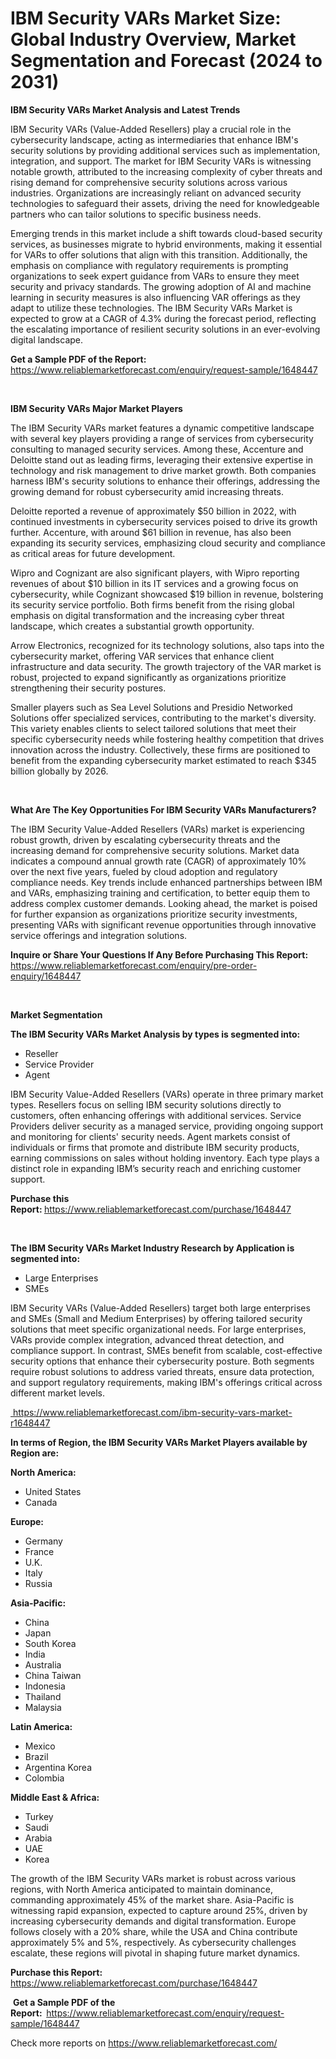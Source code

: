<p><h1>IBM Security VARs Market Size: Global Industry Overview, Market Segmentation and Forecast (2024 to 2031)</h1></p><p><strong>IBM Security VARs Market Analysis and Latest Trends</strong></p>
<p><p>IBM Security VARs (Value-Added Resellers) play a crucial role in the cybersecurity landscape, acting as intermediaries that enhance IBM's security solutions by providing additional services such as implementation, integration, and support. The market for IBM Security VARs is witnessing notable growth, attributed to the increasing complexity of cyber threats and rising demand for comprehensive security solutions across various industries. Organizations are increasingly reliant on advanced security technologies to safeguard their assets, driving the need for knowledgeable partners who can tailor solutions to specific business needs.</p><p>Emerging trends in this market include a shift towards cloud-based security services, as businesses migrate to hybrid environments, making it essential for VARs to offer solutions that align with this transition. Additionally, the emphasis on compliance with regulatory requirements is prompting organizations to seek expert guidance from VARs to ensure they meet security and privacy standards. The growing adoption of AI and machine learning in security measures is also influencing VAR offerings as they adapt to utilize these technologies. The IBM Security VARs Market is expected to grow at a CAGR of 4.3% during the forecast period, reflecting the escalating importance of resilient security solutions in an ever-evolving digital landscape.</p></p>
<p><strong>Get a Sample PDF of the Report:&nbsp;</strong> <a href="https://www.reliablemarketforecast.com/enquiry/request-sample/1648447?utm_campaign=1875&utm_medium=2&utm_source=Github&utm_content=ia&utm_term=29122024&utm_id=ibm-security-vars">https://www.reliablemarketforecast.com/enquiry/request-sample/1648447</a></p>
<p>&nbsp;</p>
<p><strong>IBM Security VARs Major Market Players</strong></p>
<p><p>The IBM Security VARs market features a dynamic competitive landscape with several key players providing a range of services from cybersecurity consulting to managed security services. Among these, Accenture and Deloitte stand out as leading firms, leveraging their extensive expertise in technology and risk management to drive market growth. Both companies harness IBM's security solutions to enhance their offerings, addressing the growing demand for robust cybersecurity amid increasing threats.</p><p>Deloitte reported a revenue of approximately $50 billion in 2022, with continued investments in cybersecurity services poised to drive its growth further. Accenture, with around $61 billion in revenue, has also been expanding its security services, emphasizing cloud security and compliance as critical areas for future development.</p><p>Wipro and Cognizant are also significant players, with Wipro reporting revenues of about $10 billion in its IT services and a growing focus on cybersecurity, while Cognizant showcased $19 billion in revenue, bolstering its security service portfolio. Both firms benefit from the rising global emphasis on digital transformation and the increasing cyber threat landscape, which creates a substantial growth opportunity.</p><p>Arrow Electronics, recognized for its technology solutions, also taps into the cybersecurity market, offering VAR services that enhance client infrastructure and data security. The growth trajectory of the VAR market is robust, projected to expand significantly as organizations prioritize strengthening their security postures.</p><p>Smaller players such as Sea Level Solutions and Presidio Networked Solutions offer specialized services, contributing to the market's diversity. This variety enables clients to select tailored solutions that meet their specific cybersecurity needs while fostering healthy competition that drives innovation across the industry. Collectively, these firms are positioned to benefit from the expanding cybersecurity market estimated to reach $345 billion globally by 2026.</p></p>
<p>&nbsp;</p>
<p><strong>What Are The Key Opportunities For IBM Security VARs Manufacturers?</strong></p>
<p><p>The IBM Security Value-Added Resellers (VARs) market is experiencing robust growth, driven by escalating cybersecurity threats and the increasing demand for comprehensive security solutions. Market data indicates a compound annual growth rate (CAGR) of approximately 10% over the next five years, fueled by cloud adoption and regulatory compliance needs. Key trends include enhanced partnerships between IBM and VARs, emphasizing training and certification, to better equip them to address complex customer demands. Looking ahead, the market is poised for further expansion as organizations prioritize security investments, presenting VARs with significant revenue opportunities through innovative service offerings and integration solutions.</p></p>
<p><strong>Inquire or Share Your Questions If Any Before Purchasing This Report:</strong> <a href="https://www.reliablemarketforecast.com/enquiry/pre-order-enquiry/1648447?utm_campaign=1875&utm_medium=2&utm_source=Github&utm_content=ia&utm_term=29122024&utm_id=ibm-security-vars">https://www.reliablemarketforecast.com/enquiry/pre-order-enquiry/1648447</a></p>
<p>&nbsp;</p>
<p><strong>Market Segmentation</strong></p>
<p><strong>The IBM Security VARs Market Analysis by types is segmented into:</strong></p>
<p><ul><li>Reseller</li><li>Service Provider</li><li>Agent</li></ul></p>
<p><p>IBM Security Value-Added Resellers (VARs) operate in three primary market types. Resellers focus on selling IBM security solutions directly to customers, often enhancing offerings with additional services. Service Providers deliver security as a managed service, providing ongoing support and monitoring for clients' security needs. Agent markets consist of individuals or firms that promote and distribute IBM security products, earning commissions on sales without holding inventory. Each type plays a distinct role in expanding IBM’s security reach and enriching customer support.</p></p>
<p><strong>Purchase this Report:&nbsp;</strong><a href="https://www.reliablemarketforecast.com/purchase/1648447?utm_campaign=1875&utm_medium=2&utm_source=Github&utm_content=ia&utm_term=29122024&utm_id=ibm-security-vars">https://www.reliablemarketforecast.com/purchase/1648447</a></p>
<p>&nbsp;</p>
<p><strong>The IBM Security VARs Market Industry Research by Application is segmented into:</strong></p>
<p><ul><li>Large Enterprises</li><li>SMEs</li></ul></p>
<p><p>IBM Security VARs (Value-Added Resellers) target both large enterprises and SMEs (Small and Medium Enterprises) by offering tailored security solutions that meet specific organizational needs. For large enterprises, VARs provide complex integration, advanced threat detection, and compliance support. In contrast, SMEs benefit from scalable, cost-effective security options that enhance their cybersecurity posture. Both segments require robust solutions to address varied threats, ensure data protection, and support regulatory requirements, making IBM's offerings critical across different market levels.</p></p>
<p><a href="https://www.reliablemarketforecast.com/ibm-security-vars-market-r1648447?utm_campaign=1875&utm_medium=2&utm_source=Github&utm_content=ia&utm_term=29122024&utm_id=ibm-security-vars">&nbsp;https://www.reliablemarketforecast.com/ibm-security-vars-market-r1648447</a></p>
<p><strong>In terms of Region, the IBM Security VARs Market Players available by Region are:</strong></p>
<p>
    <p> <strong> North America: </strong>
        <ul>
            <li>United States</li>
            <li>Canada</li>
        </ul>
        </p> 
    <p> <strong> Europe: </strong>
        <ul>
            <li>Germany</li>
            <li>France</li>
            <li>U.K.</li>
            <li>Italy</li>
            <li>Russia</li>
        </ul>
        </p> 
    <p> <strong> Asia-Pacific: </strong>
        <ul>
            <li>China</li>
            <li>Japan</li>
            <li>South Korea</li>
            <li>India</li>
            <li>Australia</li>
            <li>China Taiwan</li>
            <li>Indonesia</li>
            <li>Thailand</li>
            <li>Malaysia</li>
        </ul>
        </p> 
    <p> <strong> Latin America: </strong>
        <ul>
            <li>Mexico</li>
            <li>Brazil</li>
            <li>Argentina Korea</li>
            <li>Colombia</li>
        </ul>
        </p> 
    <p> <strong> Middle East & Africa: </strong>
        <ul>
            <li>Turkey</li>
            <li>Saudi</li>
            <li>Arabia</li>
            <li>UAE</li>
            <li>Korea</li>
        </ul>
    </p>
    </p>
<p><p>The growth of the IBM Security VARs market is robust across various regions, with North America anticipated to maintain dominance, commanding approximately 45% of the market share. Asia-Pacific is witnessing rapid expansion, expected to capture around 25%, driven by increasing cybersecurity demands and digital transformation. Europe follows closely with a 20% share, while the USA and China contribute approximately 5% and 5%, respectively. As cybersecurity challenges escalate, these regions will pivotal in shaping future market dynamics.</p></p>
<p><strong>Purchase this Report: </strong><a href="https://www.reliablemarketforecast.com/purchase/1648447?utm_campaign=1875&utm_medium=2&utm_source=Github&utm_content=ia&utm_term=29122024&utm_id=ibm-security-vars">https://www.reliablemarketforecast.com/purchase/1648447</a></p>
<p>&nbsp;<strong>Get a Sample PDF of the Report:&nbsp;&nbsp;</strong><a href="https://www.reliablemarketforecast.com/enquiry/request-sample/1648447?utm_campaign=1875&utm_medium=2&utm_source=Github&utm_content=ia&utm_term=29122024&utm_id=ibm-security-vars">https://www.reliablemarketforecast.com/enquiry/request-sample/1648447</a></p>
<p><strong></strong></p>
<p>Check more reports on <a href="https://www.reliablemarketforecast.com/?utm_campaign=1875&utm_medium=2&utm_source=Github&utm_content=ia&utm_term=29122024&utm_id=ibm-security-vars">https://www.reliablemarketforecast.com/</a></p>